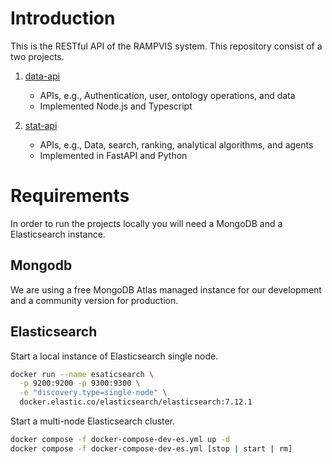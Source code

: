 # Introduction
This is the RESTful API of the RAMPVIS system. This repository consist of a two projects.

1. [data-api](https://github.com/ScottishCovidResponse/rampvis-api/tree/master/data-api) 
   - APIs, e.g., Authentication, user, ontology operations, and data
   - Implemented Node.js and Typescript 

2. [stat-api](https://github.com/ScottishCovidResponse/rampvis-api/tree/master/stat-api) 
   - APIs, e.g., Data, search, ranking, analytical algorithms, and agents
   - Implemented in FastAPI and Python


# Requirements

In order to run the projects locally you will need a MongoDB and a Elasticsearch instance.

## Mongodb
We are using a free MongoDB Atlas managed instance for our development and a community version for production.

## Elasticsearch 

Start a local instance of Elasticsearch single node.
```bash
docker run --name esaticsearch \
  -p 9200:9200 -p 9300:9300 \
  -e "discovery.type=single-node" \
  docker.elastic.co/elasticsearch/elasticsearch:7.12.1
```

Start a multi-node Elasticsearch cluster.
```bash
docker compose -f docker-compose-dev-es.yml up -d
docker compose -f docker-compose-dev-es.yml [stop | start | rm]
```
